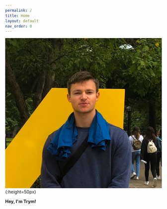 ```yaml
---
permalink: /
title: Home
layout: default
nav_order: 0
---
```


![Image](/assets/images/trym.png){:height=50px}


**Hey, I'm Trym!**

